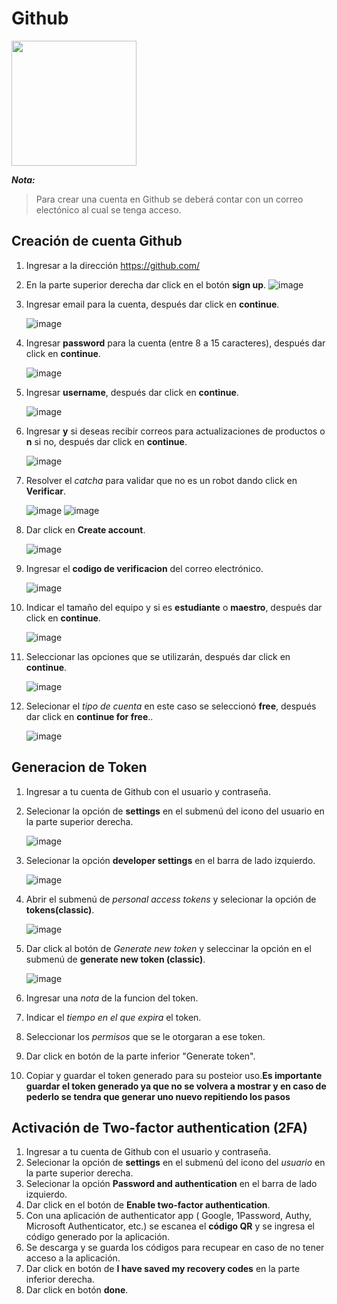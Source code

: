 # Github 

<img src="https://allvectorlogo.com/img/2021/12/github-logo-vector.png" width="200px"/>
    
***Nota:***
> Para crear una cuenta en Github se deberá contar con un correo electónico al cual se tenga acceso. 

## Creación de cuenta Github

1. Ingresar a la dirección https://github.com/
1. En la parte superior derecha dar click en el botón **sign up**.
    ![image](https://user-images.githubusercontent.com/132395666/236005212-134c3e58-8a69-4219-b658-70d8145cf515.png)

3. Ingresar email para la cuenta, después dar click en **continue**.

    ![image](https://user-images.githubusercontent.com/132395666/236002538-dc93ced4-67b7-4ac7-a571-b3838930b8b1.png)

3. Ingresar **password** para la cuenta (entre 8 a 15 caracteres), después dar click en **continue**.

    ![image](https://user-images.githubusercontent.com/132395666/236005947-820801b1-b1e5-496c-9faa-d3c068cf2d92.png)

5. Ingresar **username**, después dar click en **continue**.

    ![image](https://user-images.githubusercontent.com/132395666/236006164-c0a5d737-2468-4a4f-824b-ab453ba94491.png)

6. Ingresar **y** si deseas recibir correos para actualizaciones de productos o **n** si no, después dar click en **continue**.
    
    ![image](https://user-images.githubusercontent.com/132395666/236006633-e91def2e-b55f-48b5-97fe-96437dbb7491.png)

8. Resolver el *catcha* para validar que no es un robot dando click en **Verificar**.

    ![image](https://user-images.githubusercontent.com/132395666/236007104-e7395710-6621-4303-a0d0-ed8fdb35f3ea.png)
    ![image](https://user-images.githubusercontent.com/132395666/236007217-2ba4508f-4c32-49ff-831a-e6b6b14ba637.png)

9. Dar click en **Create account**.

    ![image](https://user-images.githubusercontent.com/132395666/236007428-f220825a-5f48-44fe-a4c6-c1a22806f199.png)

    
10. Ingresar el **codigo de verificacion** del correo electrónico.

    ![image](https://user-images.githubusercontent.com/132395666/236007541-8bcbfc35-18cd-49f8-98f5-33061e2da288.png)
    
11. Indicar el tamaño del equipo y si es **estudiante** o **maestro**, después dar click en **continue**.

    ![image](https://user-images.githubusercontent.com/132395666/236007777-5482ff20-5c3b-462d-b336-e5063a841bbf.png)

12. Seleccionar las opciones que se utilizarán, después dar click en **continue**.

    ![image](https://user-images.githubusercontent.com/132395666/236008111-02962489-9376-4020-a1ed-66f251fb1d69.png)


12. Selecionar el *tipo de cuenta* en este caso se seleccionó **free**, después dar click en **continue for free**..

    ![image](https://user-images.githubusercontent.com/132395666/236008938-24680d47-f7ac-4f8a-946b-262424daaad5.png)


## Generacion de Token 

1. Ingresar a tu cuenta de Github con el usuario y contraseña.
2. Selecionar la opción de **settings** en el submenú del icono del usuario en la parte superior derecha.
    
    ![image](https://user-images.githubusercontent.com/132395666/236009821-21f1a01d-ca24-44c0-95fb-808109a88d1d.png)

4. Selecionar la opción **developer settings** en el barra de lado izquierdo.

    ![image](https://user-images.githubusercontent.com/132395666/236010002-ffbedec2-91d4-4984-a983-47f2e10fd718.png)

6. Abrir el submenú de *personal access tokens* y selecionar la opción de **tokens(classic)**.

    ![image](https://user-images.githubusercontent.com/132395666/236010148-37770f90-bf66-4bd7-9c44-86f859e4cb9b.png)

8. Dar click al botón de *Generate new token* y seleccinar la opción en el submenú de **generate new token (classic)**.

    ![image](https://user-images.githubusercontent.com/132395666/236010411-9ae6314b-2ce7-45fc-bb9e-14a066732f77.png)

10. Ingresar una *nota* de la funcion del token.
12. Indicar el *tiempo en el que expira* el token.
13. Seleccionar los *permisos* que se le otorgaran a ese token.
14. Dar click en botón de la parte inferior "Generate token".
15. Copiar y guardar el token generado para su posteior uso.**Es importante guardar el token generado ya que no se volvera a mostrar y en caso de pederlo se tendra que generar uno nuevo repitiendo los pasos**

## Activación de Two-factor authentication (2FA)

1. Ingresar a tu cuenta de Github con el usuario y contraseña.
2. Selecionar la opción de **settings** en el submenú del icono del *usuario* en la parte superior derecha.
3. Selecionar la opción **Password and authentication** en el barra de lado izquierdo.
4. Dar click en el botón de **Enable two-factor authentication**.
5. Con una aplicación de authenticator app ( Google, 1Password, Authy, Microsoft Authenticator, etc.) se escanea el **código QR** y se ingresa el código generado por la aplicación.
6. Se descarga y se guarda los códigos para recupear en caso de no tener acceso a la aplicación.
7. Dar click en botón de **I have saved my recovery codes** en la parte inferior derecha.
8. Dar click en botón **done**.





